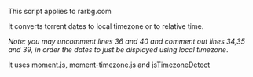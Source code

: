 This script applies to rarbg.com

It converts torrent dates to local timezone or to relative time.

*Note: you may uncomment lines 36 and 40 and comment out lines 34,35 and 39, in order the dates to just be displayed using local timezone*.

It uses [moment.js](http://momentjs.com/), [moment-timezone.js](http://momentjs.com/timezone/) and [jsTimezoneDetect](https://bitbucket.org/pellepim/jstimezonedetect)